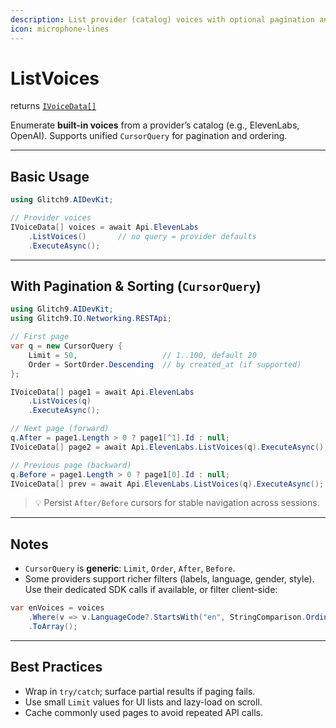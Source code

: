 ```yaml
---
description: List provider (catalog) voices with optional pagination and sorting
icon: microphone-lines
---
```


# ListVoices

returns [`IVoiceData[]`](https://glitch9inc.github.io/AIDevKit/api/Glitch9.AIDevKit.IVoiceData.html)

Enumerate **built-in voices** from a provider’s catalog (e.g., ElevenLabs, OpenAI).
Supports unified `CursorQuery` for pagination and ordering.

---

## Basic Usage

```csharp
using Glitch9.AIDevKit;

// Provider voices
IVoiceData[] voices = await Api.ElevenLabs
    .ListVoices()       // no query = provider defaults
    .ExecuteAsync();
```

---

## With Pagination & Sorting (`CursorQuery`)

```csharp
using Glitch9.AIDevKit;
using Glitch9.IO.Networking.RESTApi;

// First page
var q = new CursorQuery {
    Limit = 50,                   // 1..100, default 20
    Order = SortOrder.Descending  // by created_at (if supported)
};

IVoiceData[] page1 = await Api.ElevenLabs
    .ListVoices(q)
    .ExecuteAsync();

// Next page (forward)
q.After = page1.Length > 0 ? page1[^1].Id : null;
IVoiceData[] page2 = await Api.ElevenLabs.ListVoices(q).ExecuteAsync();

// Previous page (backward)
q.Before = page1.Length > 0 ? page1[0].Id : null;
IVoiceData[] prev = await Api.ElevenLabs.ListVoices(q).ExecuteAsync();
```

> 💡 Persist `After/Before` cursors for stable navigation across sessions.

---

## Notes

* `CursorQuery` is **generic**: `Limit`, `Order`, `After`, `Before`.
* Some providers support richer filters (labels, language, gender, style). Use their dedicated SDK calls if available, or filter client-side:

```csharp
var enVoices = voices
    .Where(v => v.LanguageCode?.StartsWith("en", StringComparison.OrdinalIgnoreCase) == true)
    .ToArray();
```

---

## Best Practices

* Wrap in `try/catch`; surface partial results if paging fails.
* Use small `Limit` values for UI lists and lazy-load on scroll.
* Cache commonly used pages to avoid repeated API calls.
